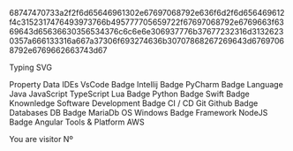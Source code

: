  68747470733a2f2f6d65646961302e67697068792e636f6d2f6d656469612f4c3152317476493973766b495777705659722f67697068792e6769663f6369643d65636630356534376c6c6e6e306937776b37677232316d31326230357a666133316a667a37306f693274636b30707868267269643d67697068792e6769662663743d67

Typing SVG

Property	Data
IDEs	VsCode Badge Intellij Badge PyCharm Badge
Language	Java JavaScript TypeScript Lua Badge Python Badge Swift Badge
Knownledge	Software Development Badge
CI / CD	Git Github Badge
Databases	DB Badge MariaDb
OS	Windows Badge
Framework	NodeJS Badge Angular
Tools & Platform	AWS

You are visitor Nº
